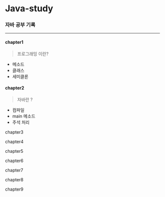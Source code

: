 # Java-study

### 자바 공부 기록

---

#### chapter1

  >프로그래밍 이란?
  
   * 메소드
   * 클래스 
   * 세미클론 

#### chapter2

 >자바란 ? 
 
  * 컴파일
  * main 메소드
  * 주석 처리

chapter3

chapter4

chapter5

chapter6

chapter7

chapter8

chapter9

